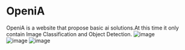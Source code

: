 # OpeniA

OpeniA is a website that propose basic ai solutions.At this time it only contain Image Classification and Object Detection.
![image](https://www.figma.com/file/UIkzthfVDpcjUGdOSVSO2o/Untitled?node-id=14%3A2) <br>
![image](https://user-images.githubusercontent.com/91346020/168102142-cf8f9985-cf76-4934-a82a-5518376b1f99.png)
![image](https://user-images.githubusercontent.com/91346020/168102170-32920b58-0ce8-448a-827b-a3f6fbc56c89.png)
